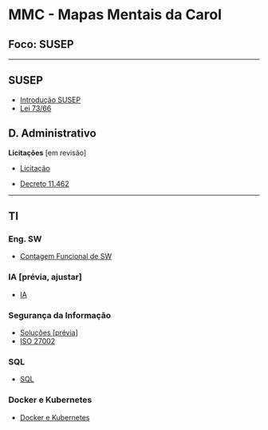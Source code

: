 # MMC - Mapas Mentais da Carol
## Foco:  SUSEP
**********************************************
## SUSEP
   - [Introdução SUSEP](https://carolpascott.github.io/mapas-mentais/SUSEP/intro_SUSEP.html)
   - [Lei 73/66](https://carolpascott.github.io/mapas-mentais/SUSEP/lei73.html)

## D. Administrativo
  **Licitações** [em revisão]
  
  - [Licitação](https://carolpascott.github.io/mapas-mentais/D-Adm/licitacoes.html)
    
  - [Decreto 11.462](https://carolpascott.github.io/mapas-mentais/D-Adm/dec-11462-licitacao.html)

**********************************************

## TI

  ### Eng. SW
  - [Contagem Funcional de SW](https://carolpascott.github.io/mapas-mentais/TI/EngSW/cont-func-sw.html)


### IA [prévia, ajustar]
  - [IA](https://carolpascott.github.io/mapas-mentais/TI/IA/IA.html)


### Segurança da Informação 
  - [Soluções [prévia]](https://carolpascott.github.io/mapas-mentais/TI/SegInfo/solucoes-seg-info.html)
  - [ISO 27002](https://carolpascott.github.io/mapas-mentais/TI/SegInfo/ISO-27002.html)

### SQL
 - [SQL](https://carolpascott.github.io/mapas-mentais/TI/BD/SQL.html)

### Docker e Kubernetes
 - [Docker e Kubernetes](https://carolpascott.github.io/mapas-mentais/TI/Infra/docker-kubernets.html)
